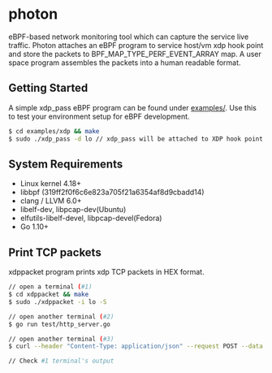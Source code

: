 # photon

eBPF-based network monitoring tool which can capture the service live traffic. Photon attaches an eBPF program to service host/vm xdp hook point and store the packets to BPF_MAP_TYPE_PERF_EVENT_ARRAY map. A user space program assembles the packets into a human readable format. 

## Getting Started

A simple xdp_pass eBPF program can be found under [examples/](examples/). Use this to test your environment setup for eBPF development. 

```bash
$ cd examples/xdp && make
$ sudo ./xdp_pass -d lo // xdp_pass will be attached to XDP hook point of device lo.
```

## System Requirements

- Linux kernel 4.18+
- libbpf (319ff2f0f6c6e823a705f21a6354af8d9cbadd14)
- clang / LLVM 6.0+
- libelf-dev, libpcap-dev(Ubuntu)
- elfutils-libelf-devel, libpcap-devel(Fedora)
- Go 1.10+

## Print TCP packets

xdppacket program prints xdp TCP packets in HEX format. 

```bash
// open a terminal (#1)
$ cd xdppacket && make
$ sudo ./xdppacket -i lo -S

// open another terminal (#2)
$ go run test/http_server.go

// open another terminal (#3)
$ curl --header "Content-Type: application/json" --request POST --data '{"xdp":"awesome"}' http://localhost:81/test

// Check #1 terminal's output
```